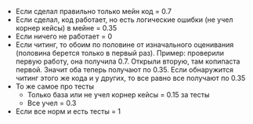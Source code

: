 
- Если сделал правильно только мейн код = 0.7
- Если сделал, код работает, но есть логические ошибки (не учел корнер кейсы) в мейне = 0.35
- Если ничего не работает = 0
- Если читинг, то обоим по половине от изначального оценивания (половина берется только в первый раз). 
Пример: проверили первую работу, она получила 0.7. Открыли вторую, там копипаста первой. Значит оба теперь получают по 0.35. 
Если обнаружится читинг этого же кода и у других, то все равно все получают по 0.35
- То же самое про тесты
    - Только база или не учел корнер кейсы = 0.15 за тесты
    - Все учел = 0.3
- Если все норм и есть тесты = 1
